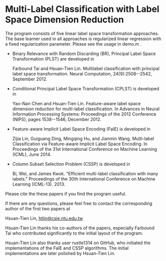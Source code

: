 Multi-Label Classification with Label Space Dimension Reduction
======

The program consists of five linear label space transformation approaches.  The base learner used in all approaches is regularized linear regression with a fixed regularization parameter.  Please see the usage in demo.m .

* Binary Relevance with Random Discarding (BR), Principal Label Space Transformation (PLST) are developed in

  Farbound Tai and Hsuan-Tien Lin. Multilabel classification with principal label space transformation. Neural Computation, 24(9):2508--2542, September 2012.

* Conditional Principal Label Space Transformation (CPLST) is developed in

  Yao-Nan Chen and Hsuan-Tien Lin. Feature-aware label space dimension reduction for multi-label classification. In Advances in Neural Information Processing Systems: Proceedings of the 2012 Conference (NIPS), pages 1538--1546, December 2012.

* Feature-aware Implicit Label Space Encoding (FaIE) is developed in
  
  Zijia Lin, Guiguang Ding, Mingqing Hu, and Jianmin Wang. Multi-label Classification via Feature-aware Implicit Label Space Encoding. In Proceedings of the 31st International Conference on Machine Learning (ICML), June 2014.

* Column Subset Selection Problem (CSSP) is developed in

  Bi, Wei, and James Kwok. "Efficient multi-label classification with many labels." Proceedings of the 30th International Conference on Machine Learning (ICML-13). 2013.

Please cite the these papers if you find the program useful.

If there are any questions, please feel free to contact the corresponding author of the first two papers at

Hsuan-Tien Lin, htlin@csie.ntu.edu.tw

Hsuan-Tien Lin thanks his co-authors of the papers, especially Farbound Tai who contributed significantly to the initial layout of the program.

Hsuan-Tien Lin also thanks user rustle1314 on GitHub, who initiated the implementations of the FaIE and CSSP algorithms. The initial implementations are later polished by Hsuan-Tien Lin.
